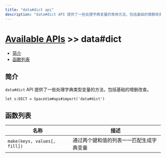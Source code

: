 ```yaml
---
title: "data#dict api"
description: "data#dict API 提供了一些处理字典变量的常用方法，包括基础的增删改查。"
---
```


# [Available APIs](../../) >> data#dict

<!-- vim-markdown-toc GFM -->

- [简介](#简介)
- [函数列表](#函数列表)

<!-- vim-markdown-toc -->

## 简介

`data#dict` API 提供了一些处理字典类型变量的方法，包括基础的增删改查。

```vim
let s:DICT = SpaceVim#api#import('data#dict')
```

## 函数列表

| 名称                         | 描述                                     |
| ---------------------------- | ---------------------------------------- |
| `make(keys, values[, fill])` | 通过两个键和值的列表一一匹配生成字典变量 |
